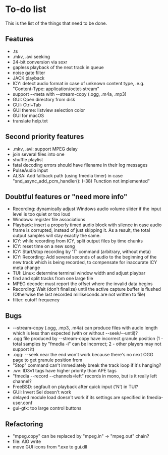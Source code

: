 # To-do list

This is the list of the things that need to be done.

## Features

* .ts
* .mkv, .avi seeking
* 24-bit conversion via soxr
* gapless playback of the next track in queue
* noise gate filter
* JACK playback
* ICY: detect audio format in case of unknown content type, .e.g. "Content-Type: application/octet-stream"
* support --meta with --stream-copy (.ogg, .m4a, .mp3)
* GUI: Open directory from disk
* GUI: Ctrl+Tab
* GUI theme: listview selection color
* GUI for macOS
* translate help.txt


## Second priority features

* .mkv, .avi: support MPEG delay
* join several files into one
* shuffle playlist
* fatal decoding errors should have filename in their log messages
* PulseAudio input
* ALSA: Add fallback path (using fmedia timer) in case "snd_async_add_pcm_handler(): (-38) Function not implemented"


## Doubtful features or "need more info"

* Recording: dynamically adjust Windows audio volume slider if the input level is too quiet or too loud
* Windows: register file associations
* Playback: insert a properly timed audio block with silence in case audio frame is corrupted, instead of just skipping it.  As a result, the total output samples will stay exactly the same.
* ICY: while recording from ICY, split output files by time chunks
* ICY: reset time on a new song
* ICY: Start/stop recording by 'T' command (arbitrary, without meta)
* ICY: Recording: Add several seconds of audio to the beginning of the new track which is being recorded, to compensate for inaccurate ICY meta change
* TUI: Linux: determine terminal window width and adjust playbar
* find and split tracks from one large file
* MPEG decode: must report the offset where the invalid data begins
* Recording: Wait (don't finalize) until the active capture buffer is flushed (Otherwise the last recorded milliseconds are not written to file)
* filter: cutoff frequency


## Bugs

* --stream-copy (.ogg, .mp3, .m4a) can produce files with audio length which is less than expected (with or without --seek/--until)?
* .ogg file produced by --stream-copy have incorrect granule position (1 - total samples by "fmedia -i" can be incorrect;  2 - other players may not support it)
* .ogg: --seek near the end won't work because there's no next OGG page to get granule position from
* "Stop" command can't immediately break the track loop if it's hanging?
* .wv: ID3v1 tags have higher priority than APE tags
* "fmedia --record --channels=left" records in mono, but is it really left channel?
* FreeBSD: segfault on playback after quick input ('N') in TUI?
* GUI: Invert Sel doesn't work
* delayed module load doesn't work if its settings are specified in fmedia-user.conf
* gui-gtk: too large control buttons


## Refactoring

* "mpeg.copy" can be replaced by "mpeg.in" -> "mpeg.out" chain?
* file: AIO write
* move GUI icons from *.exe to gui.dll
